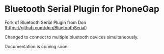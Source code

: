 # Bluetooth Serial Plugin for PhoneGap

Fork of Bluetooth Serial Plugin from Don (https://github.com/don/BluetoothSerial)

Changed to connect to multiple bluetooth devices simultaneously.

Documentation is coming soon.
